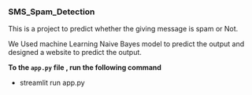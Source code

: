 ### SMS_Spam_Detection


This is a project to predict whether the giving message is spam or Not.

We Used machine Learning Naive Bayes model to predict the output and designed a website to predict the output.

**To the `app.py` file , run the following command**
- streamlit run app.py


